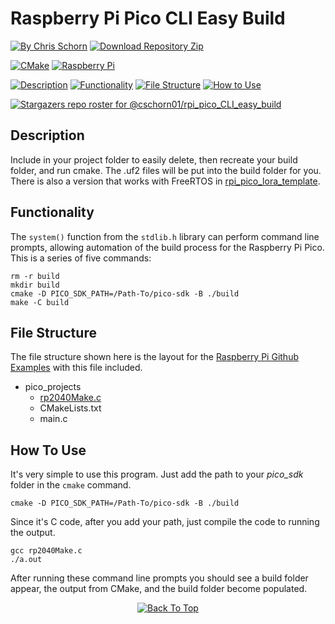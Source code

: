 # Raspberry Pi Pico CLI Easy Build

[![By Chris Schorn](https://img.shields.io/badge/Author-Chris_Schorn-FFFFFF?style=for-the-badge)](https://github.com/cschorn01)
[![Download Repository Zip](https://img.shields.io/badge/Download_Repository_Zip-FFFFFF?style=for-the-badge)]([https://github.com/new?template_name=Lora_Pico_Driver&template_owner=cschorn01](https://github.com/cschorn01/rpi_pico_CLI_easy_build/archive/refs/heads/main.zip))

[![CMake](https://img.shields.io/badge/CMake-%23008FBA.svg?style=for-the-badge&logo=cmake&logoColor=white)](https://cmake.org/)
[![Raspberry Pi](https://img.shields.io/badge/-RaspberryPi-C51A4A?style=for-the-badge&logo=Raspberry-Pi)](https://www.raspberrypi.com/products/raspberry-pi-pico/)
<!-- [![MIT License](https://img.shields.io/badge/License-MIT-A31B34?style=for-the-badge)](https://mit-license.org/) -->
<!-- [![Semtech LoRa](https://img.shields.io/badge/LoRa-1CAEED?style=for-the-badge)](https://www.semtech.com/lora)
[![FreeRTOS](https://img.shields.io/badge/FreeRTOS-5CBA5B?style=for-the-badge)](https://www.freertos.org/) -->

[![Description](https://img.shields.io/badge/Description-FFFFFF?style=for-the-badge)](https://github.com/cschorn01/rpi_pico_CLI_easy_build/tree/main#description)
[![Functionality](https://img.shields.io/badge/Functionality-FFFFFF?style=for-the-badge)](https://github.com/cschorn01/rpi_pico_CLI_easy_build/tree/main#functionality)
[![File Structure](https://img.shields.io/badge/file_structure-FFFFFF?style=for-the-badge)](https://github.com/cschorn01/rpi_pico_CLI_easy_build/tree/main#file-structure)
[![How to Use](https://img.shields.io/badge/how_to_use-FFFFFF?style=for-the-badge)](https://github.com/cschorn01/rpi_pico_CLI_easy_build/tree/main#how-to-use)

[![Stargazers repo roster for @cschorn01/rpi_pico_CLI_easy_build](https://reporoster.com/stars/cschorn01/rpi_pico_CLI_easy_build)](https://github.com/cschorn01/rpi_pico_CLI_easy_build/stargazers)

## Description
Include in your project folder to easily delete, then recreate your build folder, and run cmake. The .uf2 files will be put into the build folder for you. There is also a version that works with FreeRTOS in [rpi_pico_lora_template](https://github.com/cschorn01/rpi_pico_lora_template/blob/main/README.md).


## Functionality

The `system()` function from the `stdlib.h` library can perform command line prompts, allowing automation of the build process for the Raspberry Pi Pico. This is a series of five commands:
```
rm -r build
mkdir build
cmake -D PICO_SDK_PATH=/Path-To/pico-sdk -B ./build
make -C build
```

## File Structure

The file structure shown here is the layout for the [Raspberry Pi Github Examples](https://github.com/raspberrypi/pico-examples/tree/master) with this file included.

- pico_projects
    - [rp2040Make.c](https://github.com/cschorn01/rpi_pico_CLI_easy_build/blob/main/rp2040Make.c)
    - CMakeLists.txt
    - main.c

## How To Use

It's very simple to use this program.  Just add the path to your *pico_sdk* folder in the `cmake` command.

`cmake -D PICO_SDK_PATH=/Path-To/pico-sdk -B ./build`

Since it's C code, after you add your path, just compile the code to running the output.

```
gcc rp2040Make.c
./a.out
```

After running these command line prompts you should see a build folder appear, the output from CMake, and the build folder become populated.
    <!-- system( "rm -r build" );
    system( "mkdir build" );
    // system( 'cmake from 'project-folder' into 'build')
    system( "cmake -D FREERTOS_KERNEL_PATH=/Path-To/FreeRTOS-Kernel -D PICO_SDK_PATH=/Path-To/pico-sdk -B ./build" );
    // system( 'make from 'build'') -C DIRECTORY, Change to DIRECTORY before doing anything.
    system( "make -C build" ); -->
  
<div align="center" dir="auto">
  <a href="https://github.com/cschorn01/rpi_pico_CLI_easy_build">
    <img src="https://img.shields.io/badge/Back_To_Top-FFFFFF?style=for-the-badge" alt="Back To Top">
  </a>
</div>
